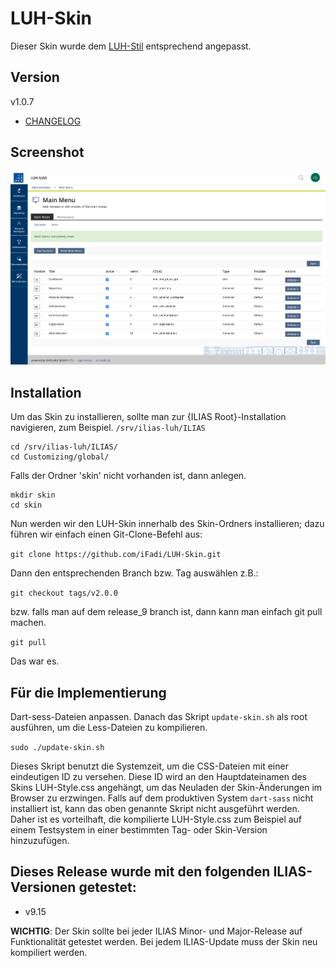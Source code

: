 # LUH-Skin
Dieser Skin wurde dem [LUH-Stil](https://www.uni-hannover.de/) entsprechend angepasst.

## Version
v1.0.7

- [CHANGELOG](CHANGELOG.md)

## Screenshot
![Screenshot](screenshots/luh-skin-1.png)

## Installation

Um das Skin zu installieren, sollte man zur {ILIAS Root}-Installation navigieren, zum Beispiel.
`/srv/ilias-luh/ILIAS`

```
cd /srv/ilias-luh/ILIAS/
cd Customizing/global/
```


Falls der Ordner 'skin' nicht vorhanden ist, dann anlegen.

```
mkdir skin
cd skin
```

Nun werden wir den LUH-Skin innerhalb des Skin-Ordners installieren; dazu führen wir einfach einen Git-Clone-Befehl aus:

`git clone https://github.com/iFadi/LUH-Skin.git`

Dann den entsprechenden Branch bzw. Tag auswählen z.B.:

`git checkout tags/v2.0.0`

bzw. falls man auf dem release_9 branch ist, dann kann man einfach git pull machen.

`git pull`


Das war es.

## Für die Implementierung

Dart-sess-Dateien anpassen. Danach das Skript `update-skin.sh` als root ausführen, um die Less-Dateien zu kompilieren.

```sudo ./update-skin.sh```

Dieses Skript benutzt die Systemzeit, um die CSS-Dateien mit einer eindeutigen ID zu versehen. 
Diese ID wird an den Hauptdateinamen des Skins LUH-Style.css angehängt, um das Neuladen der Skin-Änderungen im Browser zu erzwingen.
Falls auf dem produktiven System `dart-sass` nicht installiert ist, kann das oben genannte Skript nicht ausgeführt werden.
Daher ist es vorteilhaft, die kompilierte LUH-Style.css zum Beispiel auf einem Testsystem in einer bestimmten Tag- oder Skin-Version hinzuzufügen.

## Dieses Release wurde mit den folgenden ILIAS-Versionen getestet:
* v9.15

**WICHTIG**: Der Skin sollte bei jeder ILIAS Minor- und Major-Release auf Funktionalität getestet werden. Bei jedem ILIAS-Update muss der Skin neu kompiliert werden.

